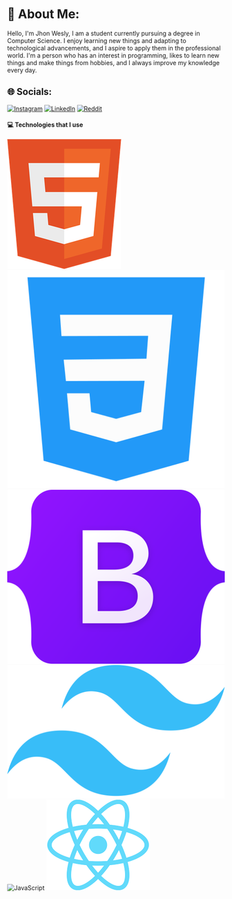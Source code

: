 # 💫 About Me:

Hello, I'm Jhon Wesly, I am a student currently pursuing a degree in Computer Science. I enjoy learning new things and adapting to technological advancements, and I aspire to apply them in the professional world. I'm a person who has an interest in programming, likes to learn new things and make things from hobbies, and I always improve my knowledge every day.

## 🌐 Socials:
[![Instagram](https://img.shields.io/badge/Facebook-%231877F2.svg?logo=Facebook&logoColor=white)](https://instagram.com/jhonwesly.s) [![LinkedIn](https://img.shields.io/badge/LinkedIn-%230077B5.svg?logo=linkedin&logoColor=white)](https://www.linkedin.com/in/jhon-wesly-329318224/) [![Reddit](https://img.shields.io/badge/Reddit-%23FF4500.svg?logo=Reddit&logoColor=white)](https://reddit.com/user/Quick_Handle_3733)

#### 💻 Technologies that I use
![HTML5](./html.svg) ![CSS3](./assets/css.svg) ![Bootstrap](./assets/bootstrap.svg) ![TailwindCSS](./assets/tailwind.svg) ![JavaScript](./assets/javascript.svg) ![React](./assets/react.svg)
